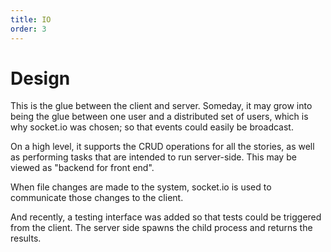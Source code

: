 ```yaml
---
title: IO
order: 3
---
```


# Design

This is the glue between the client and server. Someday, it may grow into being the glue between one user and a distributed set of users, which is why socket.io was chosen; so that events could easily be broadcast.

On a high level, it supports the CRUD operations for all the stories, as well as performing tasks that are intended to run server-side. This may be viewed as "backend for front end". 

When file changes are made to the system, socket.io is used to communicate those changes to the client.

And recently, a testing interface was added so that tests could be triggered from the client. The server side spawns the child process and returns the results.